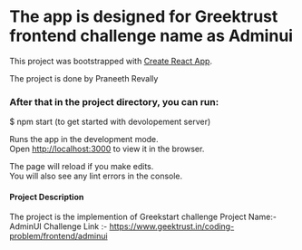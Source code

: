 # The app is designed for Greektrust frontend challenge name as Adminui

This project was bootstrapped with [Create React App](https://github.com/facebook/create-react-app).

The project is done by Praneeth Revally

### After that in the project directory, you can run:

$ npm start (to get started with devolopement server)

Runs the app in the development mode.\
Open [http://localhost:3000](http://localhost:3000) to view it in the browser.

The page will reload if you make edits.\
You will also see any lint errors in the console.

#### Project Description

The project is the implemention of Greekstart challenge
Project Name:- AdminUI
Challenge Link :- https://www.geektrust.in/coding-problem/frontend/adminui
